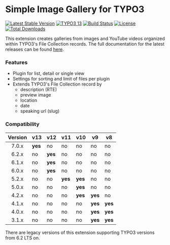 Simple Image Gallery for TYPO3
==============================

[![Latest Stable Version](https://poser.pugx.org/freshworkx/bm-image-gallery/v/stable)](https://packagist.org/packages/freshworkx/bm-image-gallery)
[![TYPO3 13](https://img.shields.io/badge/TYPO3-13-orange.svg)](https://get.typo3.org/version/13)
[![Build Status](https://github.com/freshworkx/typo3-image-gallery/workflows/Continuous%20Integration/badge.svg)](https://github.com/freshworkx/typo3-image-gallery)
[![License](https://poser.pugx.org/freshworkx/bm-image-gallery/license)](https://packagist.org/packages/freshworkx/bm-image-gallery)
[![Total Downloads](https://poser.pugx.org/freshworkx/bm-image-gallery/downloads)](https://packagist.org/packages/freshworkx/bm-image-gallery)

This extension creates galleries from images and YouTube videos organized within TYPO3's File Collection records.
The full documentation for the latest releases can be found [here](https://docs.typo3.org/p/freshworkx/bm-image-gallery/master/en-us/).

### Features

- Plugin for list, detail or single view
- Settings for sorting and limit of files per plugin
- Extends TYPO3's File Collection record by
  - description (RTE)
  - preview image
  - location
  - date
  - speaking url (slug)

### Compatibility

| Version | v13     | v12     | v11     | v10     | v9      | v8      |
|:-------:|---------|---------|---------|---------|---------|---------|
|  7.0.x  | **yes** | no      | no      | no      | no      | no      |
|  6.2.x  | no      | **yes** | no      | no      | no      | no      |
|  6.1.x  | no      | **yes** | no      | no      | no      | no      |
|  6.0.x  | no      | **yes** | no      | no      | no      | no      |
|  5.2.x  | no      | no      | **yes** | **yes** | no      | no      |
|  5.0.x  | no      | no      | no      | **yes** | no      | no      |
|  4.2.x  | no      | no      | no      | **yes** | **yes** | no      |
|  4.1.x  | no      | no      | no      | no      | **yes** | **yes** |
|  4.0.x  | no      | no      | no      | no      | **yes** | **yes** |
|  3.1.x  | no      | no      | no      | no      | **yes** | **yes** |

There are legacy versions of this extension supporting TYPO3 versions from 6.2 LTS on.

